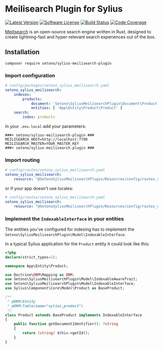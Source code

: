 # Meilisearch Plugin for Sylius

[![Latest Version][ico-version]][link-packagist]
[![Software License][ico-license]](LICENSE)
[![Build Status][ico-github-actions]][link-github-actions]
[![Code Coverage][ico-code-coverage]][link-code-coverage]

[Meilisearch](https://github.com/meilisearch/meilisearch) is an open-source search engine written in Rust, designed to create lightning-fast and hyper-relevant search experiences out of the box.

## Installation

```shell
composer require setono/sylius-meilisearch-plugin
```

### Import configuration

```yaml
# config/packages/setono_sylius_meilisearch.yaml
setono_sylius_meilisearch:
    indexes:
        products:
            document: 'Setono\SyliusMeilisearchPlugin\Document\Product'
            entities: [ 'App\Entity\Product\Product' ]
    search:
        index: products

```

In your `.env.local` add your parameters: 

```dotenv
###> setono/sylius-meilisearch-plugin ###
MEILISEARCH_HOST=http://localhost:7700
MEILISEARCH_MASTER=YOUR_MASTER_KEY
###< setono/sylius-meilisearch-plugin ###
```

### Import routing

```yaml
# config/routes/setono_sylius_meilisearch.yaml
setono_sylius_meilisearch:
    resource: "@SetonoSyliusMeilisearchPlugin/Resources/config/routes.yaml"
```

or if your app doesn't use locales:

```yaml
# config/routes/setono_sylius_meilisearch.yaml
setono_sylius_meilisearch:
    resource: "@SetonoSyliusMeilisearchPlugin/Resources/config/routes_no_locale.yaml"
```

### Implement the `IndexableInterface` in your entities

The entities you've configured for indexing has to implement the `Setono\SyliusMeilisearchPlugin\Model\IndexableInterface`.

In a typical Sylius application for the `Product` entity it could look like this:

```php
<?php
declare(strict_types=1);

namespace App\Entity\Product;

use Doctrine\ORM\Mapping as ORM;
use Setono\SyliusMeilisearchPlugin\Model\IndexableAwareTrait;
use Setono\SyliusMeilisearchPlugin\Model\IndexableInterface;
use Sylius\Component\Core\Model\Product as BaseProduct;

/**
 * @ORM\Entity
 * @ORM\Table(name="sylius_product")
 */
class Product extends BaseProduct implements IndexableInterface
{
    public function getDocumentIdentifier(): ?string
    {
        return (string) $this->getId();
    }
}
```

[ico-version]: https://poser.pugx.org/setono/sylius-meilisearch-plugin/v/stable
[ico-license]: https://poser.pugx.org/setono/sylius-meilisearch-plugin/license
[ico-github-actions]: https://github.com/Setono/sylius-meilisearch-plugin/workflows/build/badge.svg
[ico-code-coverage]: https://codecov.io/gh/Setono/sylius-meilisearch-plugin/branch/master/graph/badge.svg

[link-packagist]: https://packagist.org/packages/setono/sylius-meilisearch-plugin
[link-github-actions]: https://github.com/Setono/sylius-meilisearch-plugin/actions
[link-code-coverage]: https://codecov.io/gh/Setono/sylius-meilisearch-plugin
